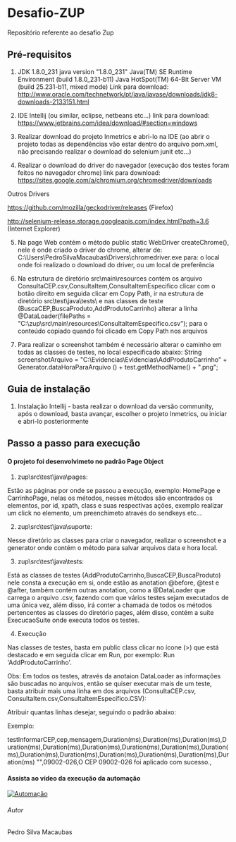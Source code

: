 # Desafio-ZUP
 Repositório referente ao desafio Zup
## Pré-requisitos

1. JDK 1.8.0_231
java version "1.8.0_231"
Java(TM) SE Runtime Environment (build 1.8.0_231-b11)
Java HotSpot(TM) 64-Bit Server VM (build 25.231-b11, mixed mode)
Link para download: http://www.oracle.com/technetwork/pt/java/javase/downloads/jdk8-downloads-2133151.html

2. IDE Intellij (ou similar, eclipse, netbeans etc...) 
link para download: https://www.jetbrains.com/idea/download/#section=windows

3. Realizar download do projeto Inmetrics e abri-lo na IDE (ao abrir o projeto todas as dependências vão estar dentro do arquivo pom.xml, não precisando realizar o download do selenium junit etc...)

4. Realizar o download do driver do navegador (execução dos testes foram feitos no navegador chrome)
link para download: https://sites.google.com/a/chromium.org/chromedriver/downloads

Outros Drivers 

https://github.com/mozilla/geckodriver/releases (Firefox) 

http://selenium-release.storage.googleapis.com/index.html?path=3.6 (Internet Explorer) 

5. Na page Web contém o método public static WebDriver createChrome(), nele é onde criado o driver do chrome, alterar de: C:\Users\PedroSilvaMacaubas\Drivers\chromedriver.exe para: o local onde foi realizado o download do driver, ou um local de preferência

6. Na estrutura de diretório src\main\resources contém os  arquivo ConsultaCEP.csv,ConsultaItem,ConsultaItemEspecifico clicar com o botão direito em seguida clicar em Copy Path, ir na estrutura de diretório src\test\java\tests\ e nas classes de teste (BuscaCEP,BuscaProduto,AddProdutoCarrinho) alterar a linha @DataLoader(filePaths = "C:\\zup\\src\\main\\resources\\ConsultaItemEspecifico.csv"); para o conteúdo copiado quando foi clicado em Copy Path nos arquivos 

7. Para realizar o screenshot também é necessário alterar o caminho em todas as classes de testes, no local especificado abaixo: 
String screenshotArquivo = "C:\\Evidencias\\Evidencias\\AddProdutoCarrinho" + Generator.dataHoraParaArquivo () + test.getMethodName() + ".png";


## Guia de instalação

1. Instalação Intellij - basta realizar o download da versão community, após o download, basta avançar, escolher o projeto Inmetrics, ou iniciar e abri-lo posteriormente

## Passo a passo para execução

#### O projeto foi desenvolvimeto no padrão Page Object

1. zup\src\test\java\pages:

Estão as páginas por onde se passou a execução, exemplo: HomePage e CarrinhoPage, nelas os métodos, nesses métodos são encontrados os elementos, por id, xpath, class e suas respectivas ações, exemplo realizar um click no elemento, um preenchimeto através do sendkeys etc...

2. zup\src\test\java\suporte:

Nesse diretório as classes para criar o navegador, realizar o screenshot e a generator onde contém o método para salvar arquivos data e hora local.

3. zup\src\test\java\tests:

Está as classes de testes (AddProdutoCarrinho,BuscaCEP,BuscaProduto) nele consta a execução em si, onde estão as anotation @before, @test e @after, também contém outras anotation, como a @DataLoader que carrega o arquivo .csv, fazendo com que vários testes sejam executados de uma única vez, além disso, irá conter a chamada de todos os métodos pertencentes as classes do diretório pages, além disso, contém a suíte ExecucaoSuite onde executa todos os testes.

4. Execução

Nas classes de testes, basta em public class clicar no ícone (>) que está destacado e em seguida clicar em Run, por exemplo: Run  'AddProdutoCarrinho'. 

Obs: Em todos os testes, através da anotaion DataLoader as informações são buscadas no arquivos, então se quiser executar mais de um teste, basta atribuir mais uma linha em dos arquivos (ConsultaCEP.csv, ConsultaItem.csv,ConsultaItemEspecifico.CSV):

Atribuir quantas linhas desejar, seguindo o padrão abaixo:

Exemplo:

testInformarCEP,cep,mensagem,Duration(ms),Duration(ms),Duration(ms),Duration(ms),Duration(ms),Duration(ms),Duration(ms),Duration(ms),Duration(ms),Duration(ms),Duration(ms),Duration(ms),Duration(ms),Duration(ms),Duration(ms)
"",09002-026,O CEP 09002-026 foi aplicado com sucesso.,

#### Assista ao vídeo da execução da automação
[![Automação](http://img.youtube.com/vi/XnG45oD1rRI/0.jpg)](http://www.youtube.com/watch?v=XnG45oD1rRI "Video de introdução")

###### Autor

Pedro Silva Macaubas







